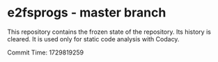 # e2fsprogs - master branch

This repository contains the frozen state of the repository.
Its history is cleared. It is used only for static code
analysis with Codacy.

Commit Time: 1729819259
